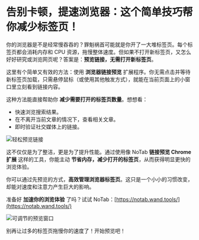 # 告别卡顿，提速浏览器：这个简单技巧帮你减少标签页！

你的浏览器是不是经常慢吞吞的？罪魁祸首可能就是你开了一大堆标签页。每个标签页都会消耗内存和 CPU 资源，拖慢整体速度。但如果不打开新标签页，又怎么好好研究或浏览网页呢？答案是：**预览链接，无需打开新标签页**。

这里有个简单又有效的方法：使用 **浏览器链接预览** 扩展程序。你无需点击并等待新标签页加载，只需悬停鼠标（或使用其他触发方式），就能在当前页面上的小窗口里立刻看到链接内容。

这种方法能直接帮助你 **减少需要打开的标签页数量**。想想看：

*   快速浏览搜索结果。
*   在不离开当前文章的情况下，查看相关文章。
*   即时验证社交媒体上的链接。

![轻松预览链接](images/notab1.png)

这不仅仅是为了整洁，更是为了提升性能。通过使用像 NoTab **链接预览 Chrome 扩展** 这样的工具，你能主动 **节省内存，减少打开的标签页**，从而获得明显更快的浏览体验。

你可以通过先预览的方式，**高效管理浏览器标签页**。这只是一个小小的习惯改变，却能对速度和注意力产生巨大的影响。

准备好 **加速你的浏览体验** 了吗？试试 NoTab：[https://notab.wand.tools/](https://notab.wand.tools/)

![可调节的预览窗口](images/notab2.png)

别再让过多的标签页拖慢你的速度了！开始预览吧！
